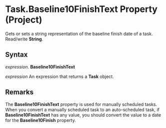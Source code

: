 
# Task.Baseline10FinishText Property (Project)

Gets or sets a string representation of the baseline finish date of a task. Read/write  **String**.


## Syntax

 _expression_. **Baseline10FinishText**

 _expression_ An expression that returns a **Task** object.


## Remarks

The  **Baseline10FinishText** property is used for manually scheduled tasks. When you convert a manually scheduled task to an auto-scheduled task, if **Baseline10FinishText** has any value, you should convert the value to a date for the **Baseline10Finish** property.

